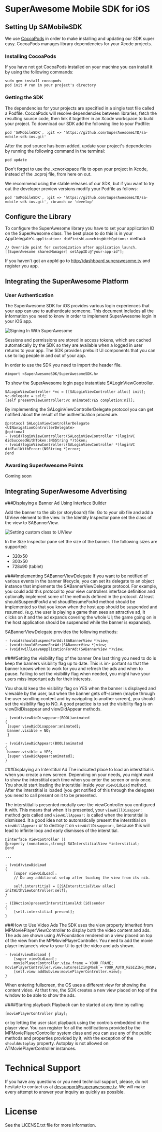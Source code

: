 SuperAwesome Mobile SDK for iOS
===============================

Setting Up SAMobileSDK
-----------------------

We use [CocoaPods](http://cocoapods.org) in order to make installing and updating our SDK super easy. CocoaPods manages library dependencies for your Xcode projects.

### Installing CocoaPods
If you have not got CocoaPods installed on your machine you can install it by using the following commands:
```
sudo gem install cocoapods
pod init # run in your project's directory
```
### Getting the SDK
The dependencies for your projects are specified in a single text file called a Podfile. CocoaPods will resolve dependencies between libraries, fetch the resulting source code, then link it together in an Xcode workspace to build your project.
To download our SDK add the following line to your Podfile:
```
pod 'SAMobileSDK', :git => 'https://github.com/SuperAwesomeLTD/sa-mobile-sdk-ios.git'
```
After the pod source has been added, update your project's dependecies by running the following command in the terminal:
```
pod update
```
Don't forget to use the .xcworkspace file to open your project in Xcode, instead of the .xcproj file, from here on out.

We recommend using the stable releases of our SDK, but if you want to try out the developer preview versions modify your Podfile as follows:
```
pod 'SAMobileSDK', :git => 'https://github.com/SuperAwesomeLTD/sa-mobile-sdk-ios.git', :branch => 'develop'
```

Configure the Library
----------------------------
To configure the SuperAwesome library you have to set your application ID on the SuperAwesome class. The best place to do this is in your AppDelegate's `application: didFinishLaunchingWithOptions:` method:
```
// Override point for customization after application launch.
[[SuperAwesome sharedManager] setAppID:@"your-app-id"];
```
If you haven't got an appId go to http://dashboard.superawesome.tv and register you app.

Integrating the SuperAwesome Platform
-------------------------------------

### User Authentication

The SuperAwesome SDK for iOS provides various login experiences that your app can use to authenticate someone. This document includes all the information you need to know in order to implement SuperAwesome login in your iOS app.

![](images/sign_in.png?raw=true "Signing In With SuperAwesome")

Sessions and permissions are stored in access tokens, which are cached automatically by the SDK so they are available when a logged in user returns to your app. The SDK provides prebuilt UI components that you can use to log people in and out of your app.

In order to use the SDK you need to import the header file.
```	
#import <SuperAwesomeSDK/SuperAwesomeSDK.h>
```
To show the SuperAwesome login page instantiate SALoginViewController.
```
SALoginViewController *vc = [[SALoginViewController alloc] init];
vc.delegate = self;
[self presentViewController:vc animated:YES completion:nil];
```
By implementing the SALoginViewControllerDelegate protocol you can get notified about the result of the authentication procedure.
```
@protocol SALoginViewControllerDelegate <UINavigationControllerDelegate>
@optional
- (void)loginViewController:(SALoginViewController *)loginVC didSucceedWithToken:(NSString *)token;
- (void)loginViewController:(SALoginViewController *)loginVC didFailWithError:(NSString *)error;
@end
```

### Awarding SuperAwesome Points
Coming soon

Integrating SuperAwesome Advertising
------------------------------------
###Displaying a Banner Ad Using Interface Builder

Add the banner to the xib (or storyboard) file: Go to your xib file and add a UIView element to the view. In the Identity Inspector pane set the class of the view to SABannerView.

![](images/custom_class.png?raw=true "Setting custom class to UIView")

In the Size Inspector pane set the size of the banner. The following sizes are supported:
  * 320x50
  * 300x50
  * 728x90 (tablet)
 
####Implementing SABannerViewDelegate
If you want to be notified of various events in the banner lifecycle, you can set its delegate to an object instance that implements the SABannerViewDelegate protocol. For example, you could add this protocol to your view controllers interface definition and optionally implement some of the methods defined in the protocol. At least shouldSuspendForAd and shoudResumeForAd method should be implemented so that you know when the host app should be suspended and resumed. (e.g. the user is playing a game then sees an attractive ad, it clicks on it and the ad expands covering the whole UI; the game going on in the host application should be suspended while the banner is expanded).

SABannerViewDelegate provides the following methods:
```
- (void)shouldSuspendForAd:(SABannerView *)view;
- (void)shouldResumeForAd:(SABannerView *)view;
- (void)willLeaveApplicationForAd:(SABannerView *)view;
```

####Setting the visibility flag of the banner
One last thing you need to do is keep the banners visibility flag up to date. This is im- portant so that the banner knows when to work for you and refresh the ads and when to pause. Failing to set the visibility flag when needed, you might have your users miss important ads for their interests.

You should keep the visibility flag on YES when the banner is displayed and viewable by the user, but when the banner gets off-screen (maybe through the user scrolling content and by navigating to another screen), you should set the visibility flag to NO. A good practice is to set the visibility flag is on viewDidDisappear and viewDidAppear methods.

```
- (void)viewDidDisappear:(BOOL)animated
{
 [super viewDidDisappear:animated];
 banner.visible = NO;
 }
 
- (void)viewDidAppear:(BOOL)animated
{
 banner.visible = YES;
 [super viewDidAppear:animated];
}
```

###Displaying an Interstitial Ad
The indicated place to load an interstitial is when you create a new screen. Depending on your needs, you might want to show the interstitial each time when you enter the screen or only once. You should start loading the interstitial inside your `viewDidLoad` method. After the interstitial is loaded (you get notified of this through the delegate) you need to call present on it to be presented.

The interstitial is presented modally over the viewController you configured it with. This means that when it is presented, your `viewWillDisapper:` method gets called and `viewWillAppear:` is called when the interstitial is dismissed. It a good idea not to automatically present the interstitial on `viewWillAppear:` or to destroy it on `viewWillDisappear:`, because this will lead to infinite loop and early dismisses of the interstitial.
```
@interface ViewController ()
@property (nonatomic,strong) SAInterstitialView *interstitial;
@end

...

- (void)viewDidLoad
{
    [super viewDidLoad];
    // Do any additional setup after loading the view from its nib.
    
    self.interstitial = [[SAInterstitialView alloc] initWithViewController:self];
}

- (IBAction)presentInterstitionalAd:(id)sender
{
    [self.interstitial present];
}
```
###How to Use Video Ads
The SDK uses the view property inherited from MPMoviePlayerViewController to display both the video content and ads. The ads are shown using AVFoundation rendered on a view placed on top of the view from the MPMoviePlayerController. You need to add the movie player instance’s view to your UI to get the video and ads shown.

```
- (void)viewDidLoad {
	[super viewDidLoad];
	moviePlayerController.view.frame = YOUR_FRAME; moviePlayerController.view.autoresizingMask = YOUR_AUTO_RESIZING_MASK;
	[self.view addSubview:moviePlayerController.view];
}
```

When entering fullscreen, the OS uses a different view for showing the content video. At that time, the SDK creates a new view placed on top of the window to be able to show the ads.

####Starting playback
Playback can be started at any time by calling
```
[moviePlayerController play];
```
or by letting the user start playback using the controls embedded on the player view.
You can register for all the notifications provided by the MPMoviePlayerController system class and you can use any of the public methods and properties provided by it, with the exception of the `shouldAutoplay` property. Autoplay is not allowed on ATMoviePlayerController instances.

Technical Support
=================
If you have any questions or you need technical support, please, do not hesitate to contact us at devsupport@superawesome.tv. We will make every attempt to answer your inquiry as quickly as possible.

License
=======
See the LICENSE.txt file for more information.
